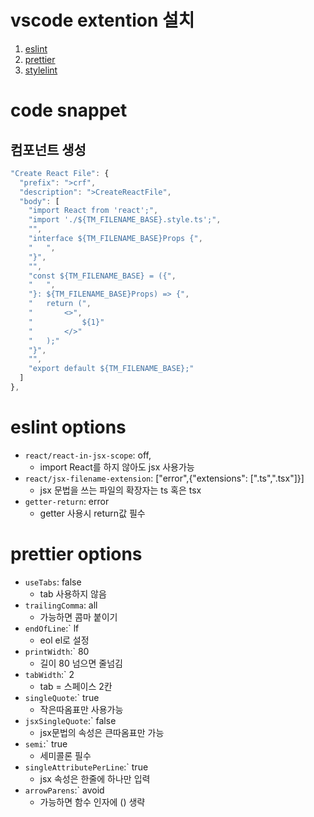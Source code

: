 # vscode extention 설치
1. [eslint]
2. [prettier]
3. [stylelint]




[eslint]: https://marketplace.visualstudio.com/items?itemName=dbaeumer.vscode-eslint
[prettier]: https://marketplace.visualstudio.com/items?itemName=esbenp.prettier-vscode
[stylelint]: https://marketplace.visualstudio.com/items?itemName=stylelint.vscode-stylelint

# code snappet
## 컴포넌트 생성
```javascript
"Create React File": {
  "prefix": ">crf",
  "description": ">CreateReactFile",
  "body": [
    "import React from 'react';",
    "import './${TM_FILENAME_BASE}.style.ts';",
    "",
    "interface ${TM_FILENAME_BASE}Props {",
    "	",
    "}",
    "",
    "const ${TM_FILENAME_BASE} = ({",
    "	",
    "}: ${TM_FILENAME_BASE}Props) => {",
    "	return (",
    "		<>",
    "			${1}"
    "		</>"
    "	);"
    "}",
    "",
    "export default ${TM_FILENAME_BASE};"
  ]
},
```

# eslint options

- `react/react-in-jsx-scope`: off,  
  - import React를 하지 않아도 jsx 사용가능
- `react/jsx-filename-extension`: ["error",{"extensions": [".ts",".tsx"]}]  
  - jsx 문법을 쓰는 파일의 확장자는 ts 혹은 tsx
- `getter-return`: error
  - getter 사용시 return값 필수
# prettier options
- `useTabs`: false 
  - tab 사용하지 않음  
- `trailingComma`: all
  - 가능하면 콤마 붙이기  
- `endOfLine`:` lf 
  - eol el로 설정  
- `printWidth`:` 80 
  - 길이 80 넘으면 줄넘김  
- `tabWidth`:` 2  
  - tab = 스페이스 2칸  
- `singleQuote`:` true  
  - 작은따옴표만 사용가능  
- `jsxSingleQuote`:` false  
  - jsx문법의 속성은 큰따옴표만 가능  
- `semi`:` true  
  - 세미콜론 필수  
- `singleAttributePerLine`:` true  
  - jsx 속성은 한줄에 하나만 입력  
- `arrowParens`:` avoid 
  - 가능하면 함수 인자에 () 생략
